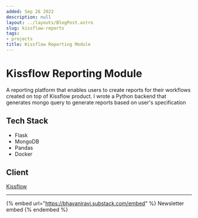 ```yaml
---
added: Sep 26 2022
description: null
layout: ../layouts/BlogPost.astro
slug: kissflow-reports
tags:
- projects
title: Kissflow Reporting Module
---
```


# Kissflow Reporting Module

A reporting platform that enables users to create reports for their workflows created on top of Kissflow product. I wrote a Python backend that generates mongo query to generate reports based on user's specification

## Tech Stack

* Flask
* MongoDB
* Pandas
* Docker

## Client

[Kissflow](https://kissflow.com)

***

{% embed url="https://bhavaniravi.substack.com/embed" %}
Newsletter embed
{% endembed %}